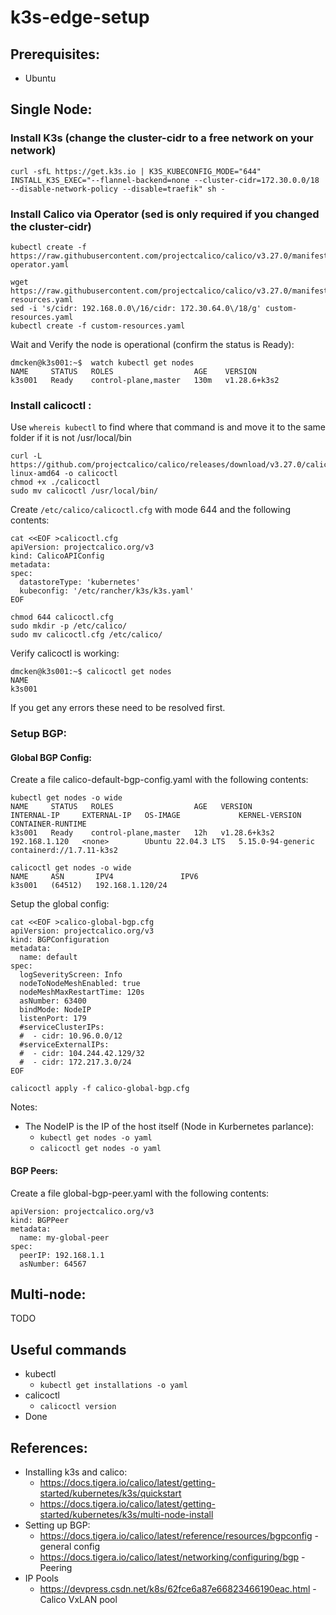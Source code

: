 # k3s-edge-setup


## Prerequisites:
* Ubuntu 

## Single Node:
### Install K3s (change the cluster-cidr to a free network on your network)
```
curl -sfL https://get.k3s.io | K3S_KUBECONFIG_MODE="644" INSTALL_K3S_EXEC="--flannel-backend=none --cluster-cidr=172.30.0.0/18 --disable-network-policy --disable=traefik" sh -
```

### Install Calico via Operator (sed is only required if you changed the cluster-cidr)
```
kubectl create -f https://raw.githubusercontent.com/projectcalico/calico/v3.27.0/manifests/tigera-operator.yaml

wget https://raw.githubusercontent.com/projectcalico/calico/v3.27.0/manifests/custom-resources.yaml
sed -i 's/cidr: 192.168.0.0\/16/cidr: 172.30.64.0\/18/g' custom-resources.yaml
kubectl create -f custom-resources.yaml
```

Wait and Verify the node is operational (confirm the status is Ready):
```
dmcken@k3s001:~$  watch kubectl get nodes
NAME     STATUS   ROLES                  AGE    VERSION
k3s001   Ready    control-plane,master   130m   v1.28.6+k3s2
```

### Install calicoctl :

Use `whereis kubectl` to find where that command is and move it to the same folder if it is not /usr/local/bin

```
curl -L https://github.com/projectcalico/calico/releases/download/v3.27.0/calicoctl-linux-amd64 -o calicoctl
chmod +x ./calicoctl
sudo mv calicoctl /usr/local/bin/
```

Create `/etc/calico/calicoctl.cfg` with mode 644 and the following contents:
```
cat <<EOF >calicoctl.cfg
apiVersion: projectcalico.org/v3
kind: CalicoAPIConfig
metadata:
spec:
  datastoreType: 'kubernetes'
  kubeconfig: '/etc/rancher/k3s/k3s.yaml'
EOF

chmod 644 calicoctl.cfg
sudo mkdir -p /etc/calico/
sudo mv calicoctl.cfg /etc/calico/
```

Verify calicoctl is working:

```
dmcken@k3s001:~$ calicoctl get nodes 
NAME     
k3s001   
```
If you get any errors these need to be resolved first.

### Setup BGP:

#### Global BGP Config: 
Create a file calico-default-bgp-config.yaml with the following contents:

```
kubectl get nodes -o wide
NAME     STATUS   ROLES                  AGE   VERSION        INTERNAL-IP     EXTERNAL-IP   OS-IMAGE             KERNEL-VERSION      CONTAINER-RUNTIME
k3s001   Ready    control-plane,master   12h   v1.28.6+k3s2   192.168.1.120   <none>        Ubuntu 22.04.3 LTS   5.15.0-94-generic   containerd://1.7.11-k3s2

calicoctl get nodes -o wide
NAME     ASN       IPV4               IPV6   
k3s001   (64512)   192.168.1.120/24          
```

Setup the global config:
```
cat <<EOF >calico-global-bgp.cfg
apiVersion: projectcalico.org/v3
kind: BGPConfiguration
metadata:
  name: default
spec:
  logSeverityScreen: Info
  nodeToNodeMeshEnabled: true
  nodeMeshMaxRestartTime: 120s
  asNumber: 63400
  bindMode: NodeIP
  listenPort: 179
  #serviceClusterIPs:
  #  - cidr: 10.96.0.0/12
  #serviceExternalIPs:
  #  - cidr: 104.244.42.129/32
  #  - cidr: 172.217.3.0/24  
EOF

calicoctl apply -f calico-global-bgp.cfg
```

Notes:
* The NodeIP is the IP of the host itself (Node in Kurbernetes parlance):
  * `kubectl get nodes -o yaml`
  * `calicoctl get nodes -o yaml`

#### BGP Peers:
Create a file global-bgp-peer.yaml with the following contents:
```
apiVersion: projectcalico.org/v3
kind: BGPPeer
metadata:
  name: my-global-peer
spec:
  peerIP: 192.168.1.1
  asNumber: 64567
```

## Multi-node:
TODO

## Useful commands

* kubectl
  * `kubectl get installations -o yaml`
* calicoctl
  * `calicoctl version`
* Done

## References:
* Installing k3s and calico:
  * https://docs.tigera.io/calico/latest/getting-started/kubernetes/k3s/quickstart
  * https://docs.tigera.io/calico/latest/getting-started/kubernetes/k3s/multi-node-install
* Setting up BGP:
  * https://docs.tigera.io/calico/latest/reference/resources/bgpconfig - general config
  * https://docs.tigera.io/calico/latest/networking/configuring/bgp - Peering
* IP Pools
  * https://devpress.csdn.net/k8s/62fce6a87e66823466190eac.html - Calico VxLAN pool
